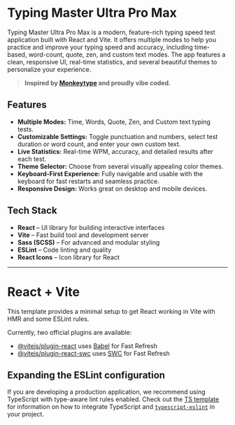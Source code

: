 # Typing Master Ultra Pro Max

Typing Master Ultra Pro Max is a modern, feature-rich typing speed test application built with React and Vite. It offers multiple modes to help you practice and improve your typing speed and accuracy, including time-based, word-count, quote, zen, and custom text modes. The app features a clean, responsive UI, real-time statistics, and several beautiful themes to personalize your experience.

> **Inspired by [Monkeytype](https://monkeytype.com/) and proudly vibe coded.**

## Features

- **Multiple Modes:** Time, Words, Quote, Zen, and Custom text typing tests.
- **Customizable Settings:** Toggle punctuation and numbers, select test duration or word count, and enter your own custom text.
- **Live Statistics:** Real-time WPM, accuracy, and detailed results after each test.
- **Theme Selector:** Choose from several visually appealing color themes.
- **Keyboard-First Experience:** Fully navigable and usable with the keyboard for fast restarts and seamless practice.
- **Responsive Design:** Works great on desktop and mobile devices.

## Tech Stack

- **React** – UI library for building interactive interfaces
- **Vite** – Fast build tool and development server
- **Sass (SCSS)** – For advanced and modular styling
- **ESLint** – Code linting and quality
- **React Icons** – Icon library for React

---

# React + Vite

This template provides a minimal setup to get React working in Vite with HMR and some ESLint rules.

Currently, two official plugins are available:

- [@vitejs/plugin-react](https://github.com/vitejs/vite-plugin-react/blob/main/packages/plugin-react) uses [Babel](https://babeljs.io/) for Fast Refresh
- [@vitejs/plugin-react-swc](https://github.com/vitejs/vite-plugin-react/blob/main/packages/plugin-react-swc) uses [SWC](https://swc.rs/) for Fast Refresh

## Expanding the ESLint configuration

If you are developing a production application, we recommend using TypeScript with type-aware lint rules enabled. Check out the [TS template](https://github.com/vitejs/vite/tree/main/packages/create-vite/template-react-ts) for information on how to integrate TypeScript and [`typescript-eslint`](https://typescript-eslint.io) in your project.
